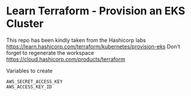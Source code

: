 # Learn Terraform - Provision an EKS Cluster

This repo has been kindly taken from the Hashicorp labs
https://learn.hashicorp.com/terraform/kubernetes/provision-eks
Don't forget to regenerate the workspace 
https://cloud.hashicorp.com/products/terraform


Variables to create 
```
AWS_SECRET_ACCESS_KEY
AWS_ACCESS_KEY_ID
```
